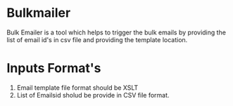 # Bulkmailer
Bulk Emailer is a tool which helps  to trigger the bulk emails by providing the list of email id's in csv file 
and providing the template location.

# Inputs Format's
1) Email template file format should be XSLT <br/>
2) List of Emailsid sholud be provide in CSV file format.<br/>

